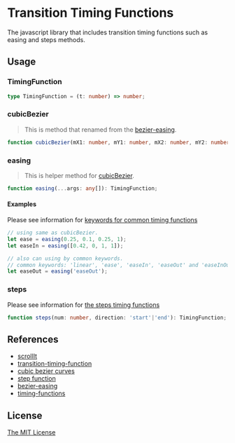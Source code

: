 # Transition Timing Functions

The javascript library that includes transition timing functions such as easing and steps methods.

## Usage

### TimingFunction

``` ts
type TimingFunction = (t: number) => number;
```

### cubicBezier

> This is method that renamed from the [bezier-easing](https://github.com/gre/bezier-easing#readme).

``` ts
function cubicBezier(mX1: number, mY1: number, mX2: number, mY2: number): TimingFunction;
```

### easing

> This is helper method for [cubicBezier](#cubicbezier).

``` ts
function easing(...args: any[]): TimingFunction;
```

#### Examples

Please see information for [keywords for common timing functions](https://developer.mozilla.org/en-US/docs/Web/CSS/single-transition-timing-function#Keywords_for_common_timing_functions)

``` js
// using same as cubicBezier.
let ease = easing(0.25, 0.1, 0.25, 1);
let easeIn = easing([0.42, 0, 1, 1]);

// also can using by common keywords.
// common keywords: 'linear', 'ease', 'easeIn', 'easeOut' and 'easeInOut'.
let easeOut = easing('easeOut');
```

### steps

Please see information for [the steps timing functions](https://developer.mozilla.org/en-US/docs/Web/CSS/single-transition-timing-function#The_steps()_class_of_timing_functions)

``` ts
function steps(num: number, direction: 'start'|'end'): TimingFunction;
```

## References

- [scrollIt](https://github.com/archco/moss-ui/blob/master/src/js/lib/methods/scroll-it.js)
- [transition-timing-function](https://developer.mozilla.org/en-US/docs/Web/CSS/single-transition-timing-function)
- [cubic bezier curves](https://en.wikipedia.org/wiki/B%C3%A9zier_curve#Cubic_B.C3.A9zier_curves)
- [step function](https://en.wikipedia.org/wiki/Step_function)
- [bezier-easing](https://github.com/gre/bezier-easing)
- [timing-functions](https://drafts.csswg.org/css-timing-1/#timing-functions)

## License

[The MIT License](https://github.com/archco/transition-timing/blob/master/LICENSE)
